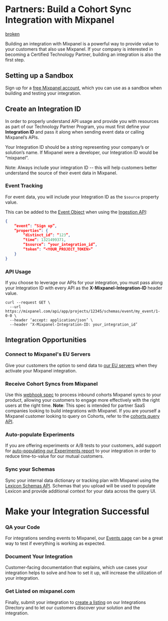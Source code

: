 # Partners: Build a Cohort Sync Integration with Mixpanel

[broken](/docs/cohort-sync/asasssss)

Building an integration with Mixpanel is a powerful way to provide value to your customers that also use Mixpanel. If your company is interested in becoming a Certified Technology Partner, building an integration is also the first step.

## Setting up a Sandbox
Sign up for a [free Mixpanel account](https://mixpanel.com/pricing), which you can use as a sandbox when building and testing your integration.

## Create an Integration ID
In order to properly understand API usage and provide you with resources as part of our Technology Partner Program, you must first define your **Integration ID** and pass it along when sending event data or calling Mixpanel’s APIs.

Your Integration ID should be a string representing your company’s or solution’s name. If Mixpanel were a developer, our Integration ID would be “mixpanel”.

Note: Always include your integration ID -- this will help customers better understand the source of their event data in Mixpanel.

### Event Tracking
For event data, you will include your Integration ID as the `$source` property value.

This can be added to the [Event Object](doc:data-model-deep-dive#anatomy-of-an-event)  when using the [Ingestion API](https://developer.mixpanel.com/reference/ingestion-api):

```json
{
    “event”: “Sign up”,
    “properties”: {
        “distinct_id”: “123”,
        “time”: 1321499371,
        “$source”: “your_integration_id”,
        “token”: “<YOUR_PROJECT_TOKEN>”
    }
}
```

### API Usage

If you choose to leverage our APIs for your integration, you must pass along your Integration ID with every API as the **X-Mixpanel-Integration-ID** header value.

```curl
curl --request GET \
  --url https://mixpanel.com/api/app/projects/12345/schemas/event/my_event/1-0-0 \
  --header ‘accept: application/json’ \
  --header ‘X-Mixpanel-Integration-ID: your_integration_id’
```

## Integration Opportunities

### Connect to Mixpanel's EU Servers
Give your customers the option to send data to [our EU servers](https://developer.mixpanel.com/reference/overview) when they activate your Mixpanel integration.

###  Receive Cohort Syncs from Mixpanel
Use this [webhook spec](/docs/cohort-sync/webhooks) to process inbound cohorts Mixpanel syncs to your product, allowing your customers to engage more effectively with the right users at the right time.
**Note**: This spec is intended for partner SaaS companies looking to build integrations with Mixpanel. If you are yourself a Mixpanel customer looking to query on Cohorts, refer to the [cohorts query API](https://developer.mixpanel.com/reference/cohorts).

### Auto-populate Experiments
If you are offering experiments or A/B tests to your customers, add support for [auto-populating our Experiments report](/docs/reports/apps/experiments) to your integration in order to reduce time-to-value for our mutual customers.

### Sync your Schemas
Sync your internal data dictionary or tracking plan with Mixpanel using the [Lexicon Schemas API](https://developer.mixpanel.com/reference/lexicon-schemas-api). Schemas that you upload will be used to populate Lexicon and provide additional context for your data across the query UI.

# Make your Integration Successful
### QA your Code
For integrations sending events to Mixpanel, our [Events page](https://mixpanel.com/report/events) can be a great way to test if everything is working as expected.

### Document Your Integration
Customer-facing documentation that explains, which use cases your integration helps to solve and how to set it up, will increase the utilization of your integration.

### Get Listed on mixpanel.com
Finally, submit your integration to [create a listing](https://mixpanel.com/partners/integrations/get-listed/form) on our Integrations Directory and to let our customers discover your solution and the integration.

